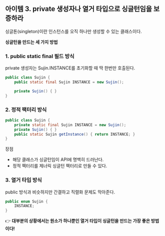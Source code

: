 ## 아이템 3. private 생성자나 열거 타입으로 싱글턴임을 보증하라
싱글톤(singleton)이란 인스턴스를 오직 하나만 생성할 수 있는 클래스이다.

**싱글턴을 만드는 세 가지 방법**
### 1. public static final 필드 방식
private 생성자는 Sujin.INSTANCE를 초기화할 때 딱 한번만 호출된다.
```java
public class Sujin {
    public static final Sujin INSTANCE = new Sujin();

    private Sujin() { }
}
```
### 2. 정적 팩터리 방식
```java
public class Sujin {
    private static final Sujin INSTANCE = new Sujin();
    private Sujin() { }
    public static Sujin getInstance() { return INSTANCE; }
}
```
장점
- 해당 클래스가 싱글턴임이 API에 명백히 드러난다.
- 정적 팩터리를 제너릭 싱글턴 팩터리로 만들 수 있다.

### 3. 열거 타입 방식
public 방식과 비슷하지만 간결하고 직렬화 문제도 막아준다.
```java
public enum Sujin {
    INSTANCE;
}
```
👉 **대부분의 상황에서는 원소가 하나뿐인 열거 타입이 싱글턴을 만드는 가장 좋은 방법이다!**
